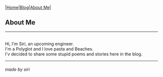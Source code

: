 
|[Home](README.md)|[Blog](Blog.md)|[About Me](about.md)|

## About Me
---
<br/>Hi, I'm Siri, an upcoming engineer.
<br/>I'm a Polyglot and I love pasta and Beaches.
<br/>I'v decided to share some stupid poems and stories here in the blog.


---
###### made by siri
